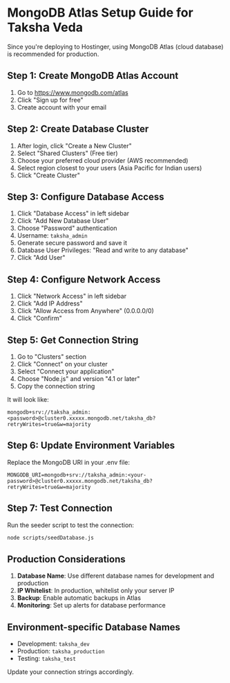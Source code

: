 # MongoDB Atlas Setup Guide for Taksha Veda

Since you're deploying to Hostinger, using MongoDB Atlas (cloud database) is recommended for production.

## Step 1: Create MongoDB Atlas Account

1. Go to https://www.mongodb.com/atlas
2. Click "Sign up for free"
3. Create account with your email

## Step 2: Create Database Cluster

1. After login, click "Create a New Cluster"
2. Select "Shared Clusters" (Free tier)
3. Choose your preferred cloud provider (AWS recommended)
4. Select region closest to your users (Asia Pacific for Indian users)
5. Click "Create Cluster"

## Step 3: Configure Database Access

1. Click "Database Access" in left sidebar
2. Click "Add New Database User"
3. Choose "Password" authentication
4. Username: `taksha_admin`
5. Generate secure password and save it
6. Database User Privileges: "Read and write to any database"
7. Click "Add User"

## Step 4: Configure Network Access

1. Click "Network Access" in left sidebar
2. Click "Add IP Address"
3. Click "Allow Access from Anywhere" (0.0.0.0/0)
4. Click "Confirm"

## Step 5: Get Connection String

1. Go to "Clusters" section
2. Click "Connect" on your cluster
3. Select "Connect your application"
4. Choose "Node.js" and version "4.1 or later"
5. Copy the connection string

It will look like:
```
mongodb+srv://taksha_admin:<password>@cluster0.xxxxx.mongodb.net/taksha_db?retryWrites=true&w=majority
```

## Step 6: Update Environment Variables

Replace the MongoDB URI in your .env file:

```env
MONGODB_URI=mongodb+srv://taksha_admin:<your-password>@cluster0.xxxxx.mongodb.net/taksha_db?retryWrites=true&w=majority
```

## Step 7: Test Connection

Run the seeder script to test the connection:
```bash
node scripts/seedDatabase.js
```

## Production Considerations

1. **Database Name**: Use different database names for development and production
2. **IP Whitelist**: In production, whitelist only your server IP
3. **Backup**: Enable automatic backups in Atlas
4. **Monitoring**: Set up alerts for database performance

## Environment-specific Database Names

- Development: `taksha_dev`
- Production: `taksha_production`
- Testing: `taksha_test`

Update your connection strings accordingly.